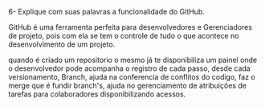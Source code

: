 6- Explique com suas palavras a funcionalidade do GitHub.

GitHub é uma ferramenta perfeita para desenvolvedores e Gerenciadores de projeto, pois com ela se tem o controle de tudo o que acontece no desenvolvimento de um projeto.

quando é criado um repositorio o mesmo já te disponibiliza um painel onde o desenvolvedor pode acompanha o registro de cada  passo, desde cada versionamento, Branch, ajuda na conferencia  de conflitos do codigo, faz o merge que é  fundir branch's, ajuda no gerenciamento de atribuições de tarefas para colaboradores disponibilizando acessos.
